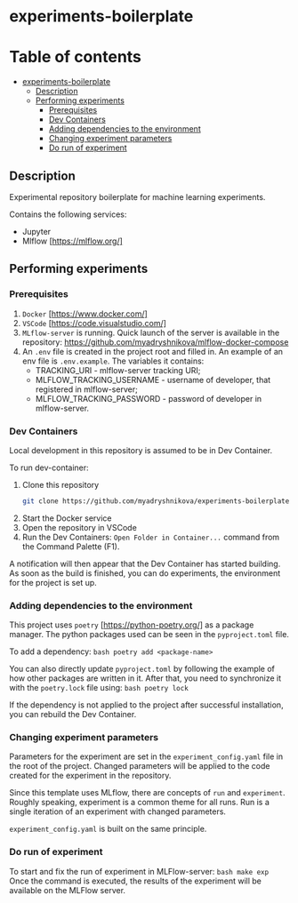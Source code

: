 # experiments-boilerplate

# Table of contents
- [experiments-boilerplate](#experiments-boilerplate)
  - [Description](#description)
  - [Performing experiments](#performing-experiments)
    - [Prerequisites](#prerequisites)
    - [Dev Containers](#dev-containers)
    - [Adding dependencies to the environment](#adding-dependencies-to-the-environment)
    - [Changing experiment parameters](#changing-experiment-parameters)
    - [Do run of experiment](#do-run-of-experiment)

## Description
Experimental repository boilerplate for machine learning experiments.

Contains the following services:
* Jupyter
* Mlflow [https://mlflow.org/]

## Performing experiments
### Prerequisites
1. `Docker` [https://www.docker.com/]
2. `VSCode` [https://code.visualstudio.com/]
3. `MLflow-server` is running. Quick launch of the server is available in the repository: https://github.com/myadryshnikova/mlflow-docker-compose
4. An `.env` file is created in the project root and filled in. An example of an env file is `.env.example`. The variables it contains:
    * TRACKING_URI - mlflow-server tracking URI;
    * MLFLOW_TRACKING_USERNAME - username of developer, that registered in mlflow-server;
    * MLFLOW_TRACKING_PASSWORD - password of developer in mlflow-server.


### Dev Containers
Local development in this repository is assumed to be in Dev Container.

To run dev-container:
1. Clone this repository
    ```bash
    git clone https://github.com/myadryshnikova/experiments-boilerplate.git
    ```
2. Start the Docker service
3. Open the repository in VSCode
4. Run the Dev Containers: `Open Folder in Container...` command from the Command Palette (F1).

A notification will then appear that the Dev Container has started building. As soon as the build is finished, you can do experiments, the environment for the project is set up.

### Adding dependencies to the environment
This project uses `poetry` [https://python-poetry.org/] as a package manager.
The python packages used can be seen in the `pyproject.toml` file. 

To add a dependency:
    ```bash
        poetry add <package-name>
    ```

You can also directly update `pyproject.toml` by following the example of how other packages are written in it. After that, you need to synchronize it with the `poetry.lock` file using:
    ```bash
        poetry lock
    ```

If the dependency is not applied to the project after successful installation, you can rebuild the Dev Container.

### Changing experiment parameters
Parameters for the experiment are set in the `experiment_config.yaml` file in the root of the project.
Changed parameters will be applied to the code created for the experiment in the repository.

Since this template uses MLflow, there are concepts of `run` and `experiment`. 
Roughly speaking, experiment is a common theme for all runs. Run is a single iteration of an experiment with changed parameters. 

`experiment_config.yaml` is built on the same principle.

### Do run of experiment
To start and fix the run of experiment in MLFlow-server:
    ```bash
        make exp
    ```
Once the command is executed, the results of the experiment will be available on the MLFlow server.